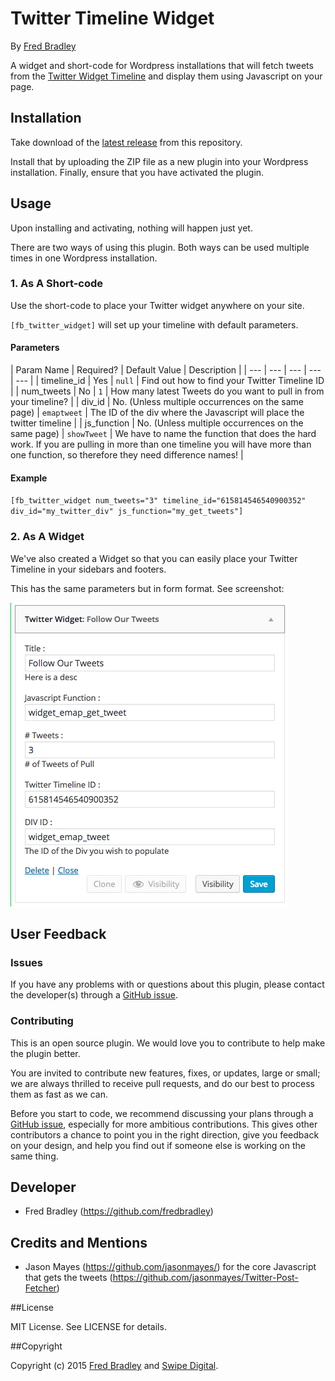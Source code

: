 # Twitter Timeline Widget

By [Fred Bradley](http://fred.im)

A widget and short-code for Wordpress installations that will fetch tweets from the [Twitter Widget Timeline](https://dev.twitter.com/web/embedded-timelines) and display them using Javascript on your page.

## Installation

Take download of the [latest release](https://github.com/fredbradley/WP-Twitter-Widget/releases/latest) from this repository.

Install that by uploading the ZIP file as a new plugin into your Wordpress installation. Finally, ensure that you have activated the plugin.

## Usage

Upon installing and activating, nothing will happen just yet.

There are two ways of using this plugin. Both ways can be used multiple times in one Wordpress installation.

### 1. As A Short-code

Use the short-code to place your Twitter widget anywhere on your site.

`[fb_twitter_widget]` will set up your timeline with default parameters.

#### Parameters

| Param Name | Required? | Default Value | Description |
| --- | --- | --- | --- | --- |
| timeline_id | Yes | `null` | Find out how to find your Twitter Timeline ID |
| num_tweets | No | `1` | How many latest Tweets do you want to pull in from your timeline? |
| div_id | No. (Unless multiple occurrences on the same page) | `emaptweet` | The ID of the div where the Javascript will place the twitter timeline |
| js_function | No. (Unless multiple occurrences on the same page) | `showTweet` | We have to name the function that does the hard work. If you are pulling in more than one timeline you will have more than one function, so therefore they need difference names! |

#### Example

`[fb_twitter_widget num_tweets="3" timeline_id="615814546540900352" div_id="my_twitter_div" js_function="my_get_tweets"]`

### 2. As A Widget

We've also created a Widget so that you can easily place your Twitter Timeline in your sidebars and footers.

This has the same parameters but in form format. See screenshot:

![Widget Screenshot](https://raw.githubusercontent.com/fredbradley/WP-Twitter-Widget/master/widget_screenshot.png)

## User Feedback

### Issues

If you have any problems with or questions about this plugin, please contact the developer(s) through a [GitHub issue](https://github.com/fredbradley/WP-Twitter-Widget/issues).

### Contributing

This is an open source plugin. We would love you to contribute to help make the plugin better.

You are invited to contribute new features, fixes, or updates, large or small; we are always thrilled to receive pull requests, and do our best to process them as fast as we can.

Before you start to code, we recommend discussing your plans through a [GitHub issue](https://github.com/fredbradley/WP-Twitter-Widget/issues), especially for more ambitious contributions. This gives other contributors a chance to point you in the right direction, give you feedback on your design, and help you find out if someone else is working on the same thing.

## Developer

*   Fred Bradley (https://github.com/fredbradley)

## Credits and Mentions

*   Jason Mayes (https://github.com/jasonmayes/) for the core Javascript that gets the tweets (https://github.com/jasonmayes/Twitter-Post-Fetcher)

##License

MIT License. See LICENSE for details.

##Copyright

Copyright (c) 2015 [Fred Bradley](http://github.com/fredbradley) and [Swipe Digital](https://github.com/swipedigital).
